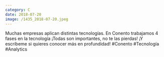 ```yaml
--- 
category: C 
date: 2018-07-20 
image: /1435_2018-07-20.jpeg 
--- 
```


Muchas empresas aplican distintas tecnologías. En Conento trabajamos 4 fases en la tecnología ¡Todas son importantes, no te las pierdas! ¡Y escríbeme si quieres conocer más en profundidad! #Conento #Tecnología #Analytics
